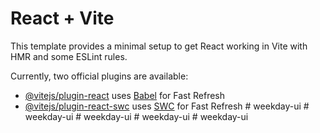 # React + Vite

This template provides a minimal setup to get React working in Vite with HMR and some ESLint rules.

Currently, two official plugins are available:

- [@vitejs/plugin-react](https://github.com/vitejs/vite-plugin-react/blob/main/packages/plugin-react/README.md) uses [Babel](https://babeljs.io/) for Fast Refresh
- [@vitejs/plugin-react-swc](https://github.com/vitejs/vite-plugin-react-swc) uses [SWC](https://swc.rs/) for Fast Refresh
#   w e e k d a y - u i  
 #   w e e k d a y - u i  
 #   w e e k d a y - u i  
 #   w e e k d a y - u i  
 #   w e e k d a y - u i  
 